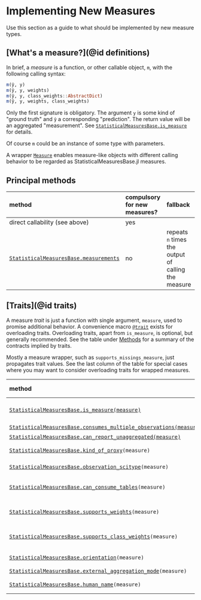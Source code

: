 # Implementing New Measures

Use this section as a guide to what should be implemented by new measure types.

## [What's a measure?](@id definitions)

In brief, a *measure* is a function, or other callable object, `m`, with the following
calling syntax:

```julia
m(ŷ, y)
m(ŷ, y, weights)
m(ŷ, y, class_weights::AbstractDict)
m(ŷ, y, weights, class_weights)
```

Only the first signature is obligatory. The argument `y` is some kind of "ground truth"
and `ŷ` a corresponding "prediction". The return value will be an aggregated
"measurement".  See [`StatisticalMeasuresBase.is_measure`](@ref) for details.

Of course `m` could be an instance of some type with parameters.

A wrapper [`Measure`](@ref) enables measure-like objects with different calling
behavior to be regarded as StatisticalMeasuresBase.jl measures.


## Principal methods

| method                                         | compulsory for new measures? | fallback                                              |
|:-----------------------------------------------|:-----------------------------|:------------------------------------------------------|
| direct callability (see above)                 | yes                          |                                                       |
| [`StatisticalMeasuresBase.measurements`](@ref) | no                           | repeats ``n`` times the output of calling the measure |


## [Traits](@id traits)

A measure *trait* is just a function with single argument, `measure`, used to promise
additional behavior.  A convenience macro [`@trait`](@ref) exists for overloading
traits. Overloading traits, apart from `is_measure`, is optional, but generally
recommended. See the table under [Methods](@ref) for a summary of the contracts implied
by traits.

Mostly a measure wrapper, such as `supports_missings_measure`, just propagates trait
values. See the last column of the table for special cases where you may want to consider
overloading traits for wrapped measures.

| method                                                                    | comment                                         | general fallback | overload for wrapper?     |
|:--------------------------------------------------------------------------|:------------------------------------------------|:-----------------|:--------------------------|
| [`StatisticalMeasuresBase.is_measure(measure)`](@ref)                     | overloading automatic if using [`@trait`](@ref) | `false`          | no                        |
| [`StatisticalMeasuresBase.consumes_multiple_observations(measure)`](@ref) |                                                 | `false`          | no                        |
| [`StatisticalMeasuresBase.can_report_unaggregated(measure)`](@ref)        |                                                 | `false`          | no                        |
| [`StatisticalMeasuresBase.kind_of_proxy`](@ref)`(measure)`                | strongly recommended                            | `nothing`        | maybe for `multimeasure`  |
| [`StatisticalMeasuresBase.observation_scitype`](@ref)`(measure)`          |                                                 | `Union{}`        | likely for `multimeasure` |
| [`StatisticalMeasuresBase.can_consume_tables`](@ref)`(measure)`           | strongly recommended if supported               | `false`          | maybe for `multimeasure`  |
| [`StatisticalMeasuresBase.supports_weights`](@ref)`(measure)`             | strongly recommended if supported               | `false`          | no                        |
| [`StatisticalMeasuresBase.supports_class_weights`](@ref)`(measure)`       | strongly recommended if supported               | `false`          | no                        |
| [`StatisticalMeasuresBase.orientation`](@ref)`(measure)`                  | strongly recommended                            | `Unoriented`     | no                        |
| [`StatisticalMeasuresBase.external_aggregation_mode`](@ref)`(measure)`    |                                                 | `Mean()`         | no                        |
| [`StatisticalMeasuresBase.human_name`](@ref)`(measure)`                   |                                                 | see docstring    | maybe                     |
